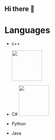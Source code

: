 ## Hi there 👋

# Languages
- c++
  
  <img src="https://github.com/user-attachments/assets/bcfe35a6-2bfb-41c0-a6ed-793a7940fd7d" width="100" />

- C#
  <img src="https://github.com/user-attachments/assets/8ba2eded-1eb8-494f-8e34-992d9baf13ab" width="100" />
  
- Python
- Java
  


<!--
Here are some ideas to get you started:

- 🔭 I’m currently working on ...
- 🌱 I’m currently learning ...
- 👯 I’m looking to collaborate on ...
- 🤔 I’m looking for help with ...
- 💬 Ask me about ...
- 📫 How to reach me: ...
- 😄 Pronouns: ...
- ⚡ Fun fact: ...
-->
